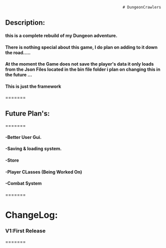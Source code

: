 														# DungeonCrawlers
 
## Description:
#### this is a complete rebuild of my Dungeon adventure.
#### There is nothing special about this game, I do plan on adding to it down the road..... 
#### At the moment the Game does not save the player's data it only loads from the Json Files located in the bin file folder i plan on changing this in the future ...
#### This is just the framework 

=======
## Future Plan's:
=======
#### -Better User Gui.
#### -Saving & loading system.
#### -Store
#### -Player CLasses (Being Worked On)
#### -Combat System
=======




# ChangeLog:
### V1:First Release  
=======

